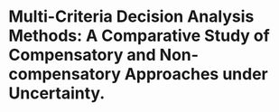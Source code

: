 # Multi-Criteria Decision Analysis Methods: A Comparative Study of Compensatory and Non-compensatory Approaches under Uncertainty.
